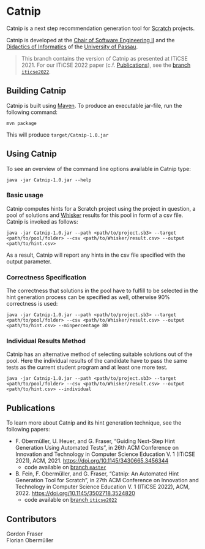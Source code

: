# Catnip

Catnip is a next step recommendation generation tool for
[Scratch](https://scratch.mit.edu/) projects.

Catnip is developed at the
[Chair of Software Engineering II](https://www.fim.uni-passau.de/lehrstuhl-fuer-software-engineering-ii/)
and the [Didactics of Informatics](https://ddi.fim.uni-passau.de/) of the [University of Passau](https://www.uni-passau.de).

> This branch contains the version of Catnip as presented at ITiCSE 2021.
> For our ITiCSE 2022 paper (c.f. [Publications](#publications)), see the
> [branch `iticse2022`](https://github.com/se2p/catnip/tree/iticse2022).


## Building Catnip

Catnip is built using [Maven](https://maven.apache.org/). To
produce an executable jar-file, run the following command:

```
mvn package
```

This will produce `target/Catnip-1.0.jar`


## Using Catnip

To see an overview of the command line options available in Catnip type:

```
java -jar Catnip-1.0.jar --help
```

### Basic usage

Catnip computes hints for a Scratch project using the project in question, a pool of solutions and [Whisker](https://github.com/se2p/whisker-main) results for this pool in form of a csv file. Catnip is invoked as follows:

```
java -jar Catnip-1.0.jar --path <path/to/project.sb3> --target <path/to/pool/folder> --csv <path/to/Whisker/result.csv> --output <path/to/hint.csv> 
```

As a result, Catnip will report any hints in the csv file specified with the output parameter.

### Correctness Specification

The correctness that solutions in the pool have to fulfill to be selected in the hint generation process can be specified as well, otherwise 90% correctness is used:

```
java -jar Catnip-1.0.jar --path <path/to/project.sb3> --target <path/to/pool/folder> --csv <path/to/Whisker/result.csv> --output <path/to/hint.csv> --minpercentage 80
```

### Individual Results Method

Catnip has an alternative method of selecting suitable solutions out of the pool. Here the individual results of the candidate have to pass the same tests as the current student program and at least one more test.

```
java -jar Catnip-1.0.jar --path <path/to/project.sb3> --target <path/to/pool/folder> --csv <path/to/Whisker/result.csv> --output <path/to/hint.csv> --individual
```

## Publications

To learn more about Catnip and its hint generation technique, see the following papers:

- F. Obermüller, U. Heuer, and G. Fraser, “Guiding Next-Step Hint Generation Using Automated Tests”, in
  26th ACM Conference on Innovation and Technology in Computer Science Education V. 1 (ITiCSE 2021), ACM, 2021.
  https://doi.org/10.1145/3430665.3456344
  - code available on [branch `master`](https://github.com/se2p/catnip/tree/master)
- B. Fein, F. Obermüller, and G. Fraser, “Catnip: An Automated Hint Generation Tool for Scratch”, in
  27th ACM Conference on Innovation and Technology in Computer Science Education V. 1 (ITiCSE 2022), ACM, 2022.
  https://doi.org/10.1145/3502718.3524820
  - code available on [branch `iticse2022`](https://github.com/se2p/catnip/tree/iticse2022)

## Contributors

Gordon Fraser\
Florian Obermüller
